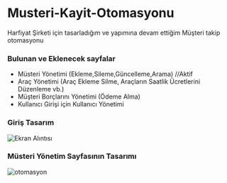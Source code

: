 # Musteri-Kayit-Otomasyonu
Harfiyat Şirketi için tasarladığım ve yapımına devam ettiğim Müşteri takip otomasyonu
### Bulunan ve Eklenecek sayfalar
* Müsteri Yönetimi (Ekleme,Sileme,Güncelleme,Arama) //Aktif
* Araç Yönetimi (Araç Ekleme Silme, Araçların Saatlik Ücretlerini Düzenleme vb.)
* Müşteri Borçlarını Yönetimi (Ödeme Alma)
* Kullanıcı Girişi için Kullanıcı Yönetimi
### Giriş Tasarım
![Ekran Alıntısı](https://user-images.githubusercontent.com/37083519/159710658-c4a4e496-0d19-4bbe-bb6a-0c9b034b0e93.JPG)
### Müsteri Yönetim Sayfasının Tasarımı
![otomasyon](https://user-images.githubusercontent.com/37083519/159709228-3fd83bb0-36d8-4ee7-afc6-f0ff7a0917ee.JPG)
